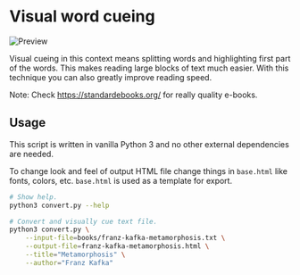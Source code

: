 # Visual word cueing

![Preview](https://github.com/mitjafelicijan/visual-word-cueing/assets/296714/1e9e4196-e1d7-4032-a402-a5ef61c77bb3)

Visual cueing in this context means splitting words and highlighting first part
of the words. This makes reading large blocks of text much easier. With this
technique you can also greatly improve reading speed.

Note: Check https://standardebooks.org/ for really quality e-books.

## Usage

This script is written in vanilla Python 3 and no other external dependencies
are needed.

To change look and feel of output HTML file change things in `base.html` like
fonts, colors, etc. `base.html` is used as a template for export.

```sh
# Show help.
python3 convert.py --help

# Convert and visually cue text file.
python3 convert.py \
	--input-file=books/franz-kafka-metamorphosis.txt \
	--output-file=franz-kafka-metamorphosis.html \
	--title="Metamorphosis" \
	--author="Franz Kafka"
```
